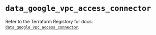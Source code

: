 # `data_google_vpc_access_connector`

Refer to the Terraform Registory for docs: [`data_google_vpc_access_connector`](https://www.terraform.io/docs/providers/google/d/vpc_access_connector).
